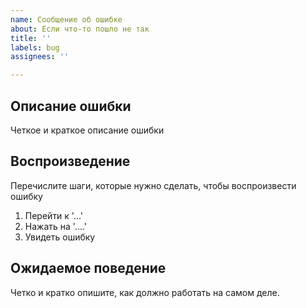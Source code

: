 ```yaml
---
name: Сообщение об ошибке
about: Если что-то пошло не так
title: ''
labels: bug
assignees: ''

---
```


## Описание ошибки
Четкое и краткое описание ошибки

## Воспроизведение
Перечислите шаги, которые нужно сделать, чтобы воспроизвести ошибку
1. Перейти к '...'
2. Нажать на '....'
3. Увидеть ошибку

## Ожидаемое поведение
Четко и кратко опишите, как должно работать на самом деле.
